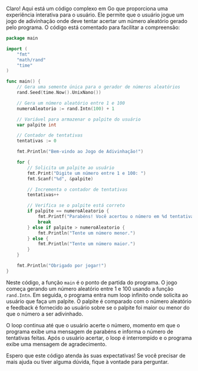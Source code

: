 Claro! Aqui está um código complexo em Go que proporciona uma experiência interativa para o usuário. Ele permite que o usuário jogue um jogo de adivinhação onde deve tentar acertar um número aleatório gerado pelo programa. O código está comentado para facilitar a compreensão:

```go
package main

import (
	"fmt"
	"math/rand"
	"time"
)

func main() {
	// Gera uma semente única para o gerador de números aleatórios
	rand.Seed(time.Now().UnixNano())

	// Gera um número aleatório entre 1 e 100
	numeroAleatorio := rand.Intn(100) + 1

	// Variável para armazenar o palpite do usuário
	var palpite int

	// Contador de tentativas
	tentativas := 0

	fmt.Println("Bem-vindo ao Jogo de Adivinhação!")

	for {
		// Solicita um palpite ao usuário
		fmt.Print("Digite um número entre 1 e 100: ")
		fmt.Scanf("%d", &palpite)

		// Incrementa o contador de tentativas
		tentativas++

		// Verifica se o palpite está correto
		if palpite == numeroAleatorio {
			fmt.Printf("Parabéns! Você acertou o número em %d tentativas.\n", tentativas)
			break
		} else if palpite > numeroAleatorio {
			fmt.Println("Tente um número menor.")
		} else {
			fmt.Println("Tente um número maior.")
		}
	}

	fmt.Println("Obrigado por jogar!")
}
```

Neste código, a função `main` é o ponto de partida do programa. O jogo começa gerando um número aleatório entre 1 e 100 usando a função `rand.Intn`. Em seguida, o programa entra num loop infinito onde solicita ao usuário que faça um palpite. O palpite é comparado com o número aleatório e feedback é fornecido ao usuário sobre se o palpite foi maior ou menor do que o número a ser adivinhado.

O loop continua até que o usuário acerte o número, momento em que o programa exibe uma mensagem de parabéns e informa o número de tentativas feitas. Após o usuário acertar, o loop é interrompido e o programa exibe uma mensagem de agradecimento.

Espero que este código atenda às suas expectativas! Se você precisar de mais ajuda ou tiver alguma dúvida, fique à vontade para perguntar.